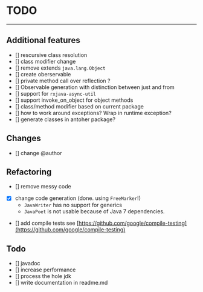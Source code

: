 # TODO
----------

## Additional features
- [] rescursive class resolution
- [] class modifier change
- [] remove extends `java.lang.Object`
- [] create oberservable
- [] private method call over reflection ?
- [] Observable generation with distinction between just and from
- [] support for `rxjava-async-util`
- [] support invoke_on_object for object methods
- [] class/method modifier based on current package
- [] how to work around exceptions? Wrap in runtime exception?
- [] generate classes in antoher package?

## Changes
- [] change @author  

## Refactoring
- [] remove messy code
- [x] change code generation (done. using `FreeMarker`!)
	- `JavaWriter` has no support for generics 
	- `JavaPoet` is not usable because of Java 7 dependencies.
- [] add compile tests see [https://github.com/google/compile-testing](https://github.com/google/compile-testing)

## Todo
- [] javadoc
- [] increase performance
- [] process the hole jdk
- [] write documentation in readme.md